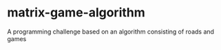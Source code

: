 # matrix-game-algorithm
A programming challenge based on an algorithm consisting of roads and games
